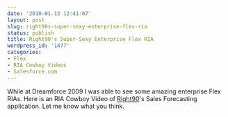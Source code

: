 ```yaml
---
date: '2010-01-13 12:41:07'
layout: post
slug: right90s-super-sexy-enterprise-flex-ria
status: publish
title: Right90's Super-Sexy Enterprise Flex RIA
wordpress_id: '1477'
categories:
- Flex
- RIA Cowboy Videos
- Salesforce.com
---
```


While at Dreamforce 2009 I was able to see some amazing enterprise Flex RIAs.  Here is an RIA Cowboy Video of [Right90](http://www.right90.com/)'s Sales Forecasting application.  Let me know what you think.


